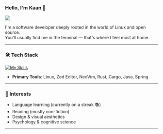 ### Hello, I'm Kaan 👋
![](https://komarev.com/ghpvc/?username=kaanboraoz)

I'm a software developer deeply rooted in the world of Linux and open source.  
You'll usually find me in the terminal — that's where I feel most at home.

---

### 🛠️ Tech Stack
[![My Skills](https://skillicons.dev/icons?i=typescript,rust,postgres,linux,nuxtjs,vue)](https://skillicons.dev)

- **Primary Tools**: Linux, Zed Editor, NeoVim, Rust, Cargo, Java, Spring

---

### 🎯 Interests
- Language learning (currently on a streak 📚)
- Reading (mostly non-fiction)
- Design & visual aesthetics
- Psychology & cognitive science

---
